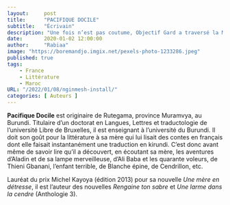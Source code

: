 ```yaml
---
layout:     post 
title:      "PACIFIQUE DOCILE"
subtitle:   "Écrivain"
description: "Une fois n’est pas coutume, Objectif Gard a traversé la Méditerranée direction le Maroc. Votre journal a suivi deux écrivains résidant dans le Gard : Eugène Ébodé et sa femme, Rabiaa Marouche, directrice de la collection « Semboura ». Un voyage qui a permis également de découvrir la Maison de la région Occitanie à Casablanca, la seule du continent africain. Retour en images sur l'immersion d'Objectif Gard au Maroc "
date:       2020-01-02 12:00:00
author:     "Rabiaa"
image: "https://boremandjo.imgix.net/pexels-photo-1233286.jpeg"
published: true
tags:
    - France 
    - Littérature
    - Maroc
URL: "/2022/01/08/nginmesh-install/"
categories: [ Auteurs ]
---
```


**Pacifique Docile** est originaire de Rutegama, province Muramvya, au Burundi. Titulaire d’un doctorat en Langues, Lettres et traductologie de l’université Libre de Bruxelles, il est enseignant à l’université du Burundi. Il doit son goût pour la littérature à sa mère qui lui lisait des contes en français dont elle faisait instantanément une traduction en kirundi. C’est donc avant même de savoir lire qu’il a découvert, en écoutant sa mère, les aventures d’Aladin et de sa lampe merveilleuse, d’Ali Baba et les quarante voleurs, de Thieni Gbanani, l’enfant terrible, de Blanche épine, de Cendrillon, etc. 

Lauréat du prix Michel Kayoya (édition 2013) pour sa nouvelle *Une mère en détresse*, il est l’auteur des nouvelles *Rengaine ton sabre* et *Une larme dans la cendre* (Anthologie 3). 

